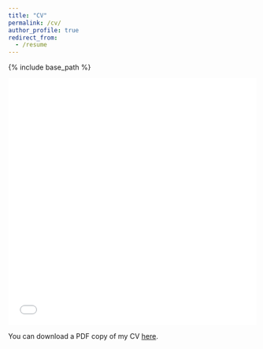 ```yaml
---
title: "CV"
permalink: /cv/
author_profile: true
redirect_from:
  - /resume
---
```


{% include base_path %}

<iframe src="/files/porter_cv_08.20.pdf" width="100%" height="500" frameborder="no" border="0" marginwidth="0" marginheight="0"></iframe>

You can download a PDF copy of my CV [here](/files/porter_cv.pdf).
